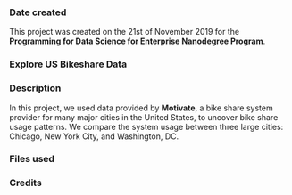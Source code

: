 ### Date created
This project was created on the 21st of November 2019 for the **Programming for Data Science for Enterprise Nanodegree Program**.

### Explore US Bikeshare Data

### Description
In this project, we used data provided by **Motivate**, a bike share system provider for many major cities in the United States, to uncover bike share usage patterns. We compare the system usage between three large cities: Chicago, New York City, and Washington, DC.

### Files used

### Credits

